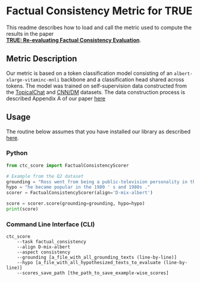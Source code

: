 # Factual Consistency Metric for TRUE

This readme describes how to load and call the metric used to compute the results in the paper \
**[TRUE: Re-evaluating Factual Consistency Evaluation](https://arxiv.org/pdf/2204.04991.pdf)**. 

## Metric Description

Our metric is based on a token classification model consisting of an `albert-xlarge-vitaminc-mnli` backbone and a classification head shared across tokens. The model was trained on self-supervision data constructed from the [TopicalChat](https://github.com/alexa/Topical-Chat) and [CNN/DM](https://huggingface.co/datasets/cnn_dailymail) datasets. The data construction process is described Appendix A of our paper [here](https://arxiv.org/pdf/2109.06379.pdf)

## Usage

The routine below assumes that you have installed our library as described [here](https://github.com/tanyuqian/ctc-gen-eval). 

### Python

```python
from ctc_score import FactualConsistencyScorer

# Example from the Q2 dataset
grounding = "Ross went from being a public-television personality in the 1980s and 1990s to being an Internet celebrity in the 21st century, popular with fans on YouTube and many other websites."
hypo = "he became popular in the 1980 ' s and 1980s ."
scorer = FactualConsistencyScorer(align='D-mix-albert')

score = scorer.score(grounding=grounding, hypo=hypo)
print(score)
```

### Command Line Interface (CLI)

```commandline
ctc_score 
    --task factual_consistency
    --align D-mix-albert
    --aspect consistency
    --grounding [a_file_with_all_grounding_texts (line-by-line)]
    --hypo [a_file_with_all_hypothesized_texts_to_evaluate (line-by-line)]
    --scores_save_path [the_path_to_save_example-wise_scores]
```